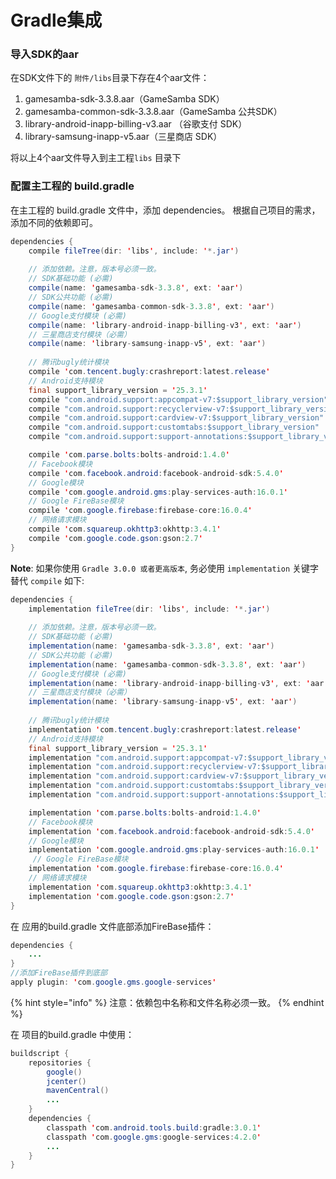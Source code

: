 # Gradle集成

### 导入SDK的aar

在SDK文件下的  `附件/libs`目录下存在4个aar文件：

1. gamesamba-sdk-3.3.8.aar（GameSamba SDK）
2. gamesamba-common-sdk-3.3.8.aar（GameSamba 公共SDK）
3. library-android-inapp-billing-v3.aar （谷歌支付 SDK）
4. library-samsung-inapp-v5.aar（三星商店 SDK）

将以上4个aar文件导入到主工程`libs` 目录下

### 配置主工程的  build.gradle

在主工程的 build.gradle 文件中，添加 dependencies。 根据自己项目的需求，添加不同的依赖即可。

```java
dependencies {
	compile fileTree(dir: 'libs', include: '*.jar')
	
	// 添加依赖。注意，版本号必须一致。
	// SDK基础功能 (必需)
	compile(name: 'gamesamba-sdk-3.3.8', ext: 'aar')
	// SDK公共功能 (必需)
	compile(name: 'gamesamba-common-sdk-3.3.8', ext: 'aar')
	// Google支付模块 (必需)
	compile(name: 'library-android-inapp-billing-v3', ext: 'aar')
	// 三星商店支付模块（必需）
	compile(name: 'library-samsung-inapp-v5', ext: 'aar')
	
	// 腾讯bugly统计模块
    compile 'com.tencent.bugly:crashreport:latest.release'
    // Android支持模块
    final support_library_version = '25.3.1'
    compile "com.android.support:appcompat-v7:$support_library_version"
    compile "com.android.support:recyclerview-v7:$support_library_version"
    compile "com.android.support:cardview-v7:$support_library_version"
    compile "com.android.support:customtabs:$support_library_version"
    compile "com.android.support:support-annotations:$support_library_version"

    compile 'com.parse.bolts:bolts-android:1.4.0'
    // Facebook模块
    compile 'com.facebook.android:facebook-android-sdk:5.4.0'
    // Google模块
    compile 'com.google.android.gms:play-services-auth:16.0.1'
    // Google FireBase模块
    compile 'com.google.firebase:firebase-core:16.0.4'
    // 网络请求模块
    compile 'com.squareup.okhttp3:okhttp:3.4.1'
    compile 'com.google.code.gson:gson:2.7'
}
```

**Note**: 如果你使用 `Gradle 3.0.0 或者更高版本`, 务必使用 `implementation` 关键字替代 `compile` 如下:

```java
dependencies {
	implementation fileTree(dir: 'libs', include: '*.jar')
	
	// 添加依赖。注意，版本号必须一致。
	// SDK基础功能 (必需)
	implementation(name: 'gamesamba-sdk-3.3.8', ext: 'aar')
	// SDK公共功能 (必需)
	implementation(name: 'gamesamba-common-sdk-3.3.8', ext: 'aar')
	// Google支付模块 (必需)
	implementation(name: 'library-android-inapp-billing-v3', ext: 'aar')
	// 三星商店支付模块（必需）
	implementation(name: 'library-samsung-inapp-v5', ext: 'aar')
	
	// 腾讯bugly统计模块
    implementation 'com.tencent.bugly:crashreport:latest.release'
    // Android支持模块
    final support_library_version = '25.3.1'
    implementation "com.android.support:appcompat-v7:$support_library_version"
    implementation "com.android.support:recyclerview-v7:$support_library_version"
    implementation "com.android.support:cardview-v7:$support_library_version"
    implementation "com.android.support:customtabs:$support_library_version"
    implementation "com.android.support:support-annotations:$support_library_version"

    implementation 'com.parse.bolts:bolts-android:1.4.0'
    // Facebook模块
    implementation 'com.facebook.android:facebook-android-sdk:5.4.0'
    // Google模块
    implementation 'com.google.android.gms:play-services-auth:16.0.1'
     // Google FireBase模块
    implementation 'com.google.firebase:firebase-core:16.0.4'
    // 网络请求模块
    implementation 'com.squareup.okhttp3:okhttp:3.4.1'
    implementation 'com.google.code.gson:gson:2.7'
}

```

在 应用的build.gradle 文件底部添加FireBase插件：

```java
dependencies {
    ...
}
//添加FireBase插件到底部
apply plugin: 'com.google.gms.google-services'
```

{% hint style="info" %}
 注意：依赖包中名称和文件名称必须一致。
{% endhint %}



在 项目的build.gradle 中使用：

```java
buildscript {
    repositories {
        google()
        jcenter()
        mavenCentral()
        ...
    }
    dependencies {
        classpath 'com.android.tools.build:gradle:3.0.1'
        classpath 'com.google.gms:google-services:4.2.0'
        ...
    }
}
```

